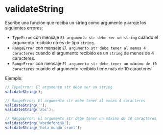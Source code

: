 # validateString

Escribe una función que reciba un string como argumento y arroje los siguientes
errores:

* `TypeError` con mensaje `El argumento str debe ser un string` cuando el
  argumento recibido no es de tipo `string`.
* `RangeError` con mensaje `El argumento str debe tener al menos 4 caracteres`
  cuando el argumento recibido es un `string` de menos de 4 caracteres.
* `RangeError` con mensaje
  `El argumento str debe tener un máximo de 10 caracteres` cuando el argumento
  recibido tiene más de 10 caracteres.

Ejemplo:

```js
// TypeError: El argumento str debe ser un string
validateString();

// RangeError: El argumento str debe tener al menos 4 caracteres
validateString('');
validateString('abc');

// RangeError: El argumento str debe tener un máximo de 10 caracteres
validateString('abcdefghijk');
validateString('hola mundo cruel');
```
